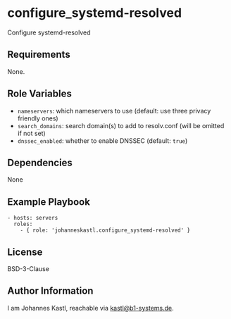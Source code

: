 configure_systemd-resolved
=========

Configure systemd-resolved

Requirements
------------

None.

Role Variables
--------------

- `nameservers`: which nameservers to use (default: use three privacy friendly ones)
- `search_domains`: search domain(s) to add to resolv.conf (will be omitted if not set)
- `dnssec_enabled`: whether to enable DNSSEC (default: `true`)

Dependencies
------------

None

Example Playbook
----------------

    - hosts: servers
      roles:
        - { role: 'johanneskastl.configure_systemd-resolved' }

License
-------

BSD-3-Clause

Author Information
------------------

I am Johannes Kastl, reachable via kastl@b1-systems.de.
